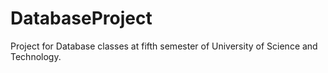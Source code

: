 # DatabaseProject
Project for Database classes at fifth semester of University of Science and Technology.